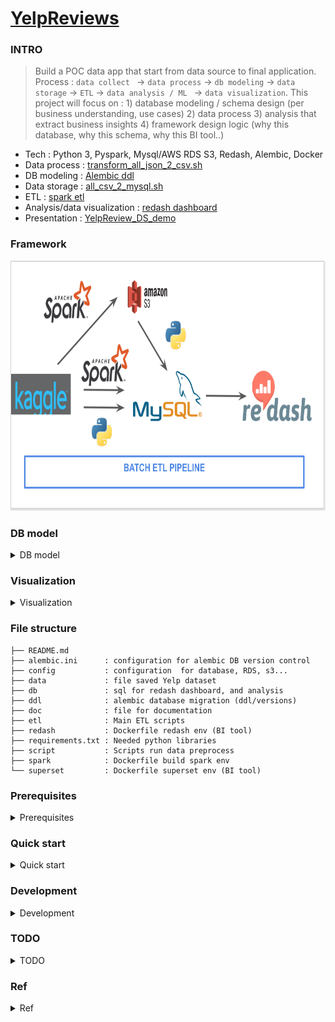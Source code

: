 # [YelpReviews](https://www.kaggle.com/yelp-dataset/yelp-dataset)

### INTRO 
> Build a POC data app that start from data source to final application.
Process : `data collect ` -> `data process` -> `db modeling` -> `data storage` -> `ETL` -> `data analysis / ML ` -> `data visualization`. This project will focus 
on :  1) database modeling / schema design (per business understanding, use cases) 2) data process 3) analysis that extract business insights 4) framework
design logic (why this database, why this schema, why this BI tool..)

* Tech : Python 3, Pyspark, Mysql/AWS RDS S3, Redash, Alembic, Docker 
* Data process  : [transform_all_json_2_csv.sh](https://github.com/yennanliu/YelpReviews/blob/master/script/transform_all_json_2_csv.sh)
* DB modeling  : [Alembic ddl](https://github.com/yennanliu/YelpReviews/tree/master/ddl)
* Data storage : [all_csv_2_mysql.sh](https://github.com/yennanliu/YelpReviews/blob/master/script/all_csv_2_mysql.sh)
* ETL  : [spark etl](https://github.com/yennanliu/YelpReviews/tree/master/etl)
* Analysis/data visualization  : [redash dashboard](https://app.redash.io/yen_dev/public/dashboards/xpfG9wKgb9qEcMHlGiSpjhFn8dCZuun8XbCN52GN)
* Presentation  : [YelpReview_DS_demo](https://github.com/yennanliu/YelpReviews/blob/master/doc/YelpReview_DS_demo.pdf)

### Framework
<img src ="https://github.com/yennanliu/YelpReviews/blob/master/doc/framework.png" width="800" height="400">


### DB model  
<details>
<summary>DB model</summary>

#### DB model 
<img src ="https://github.com/yennanliu/YelpReviews/blob/master/doc/db_model.png" width="800" height="400">

#### DB model V2
<img src ="https://github.com/yennanliu/YelpReviews/blob/master/doc/db_model_V2.png" width="800" height="400">

</details> 

### Visualization  
<details>
<summary>Visualization</summary>

<img src ="https://github.com/yennanliu/YelpReviews/blob/master/doc/dash.png" width="800" height="400">

</details>

### File structure 

```
├── README.md
├── alembic.ini      : configuration for alembic DB version control
├── config           : configuration  for database, RDS, s3...
├── data             : file saved Yelp dataset
├── db               : sql for redash dashboard, and analysis 
├── ddl              : alembic database migration (ddl/versions)
├── doc              : file for documentation 
├── etl              : Main ETL scripts 
├── redash           : Dockerfile redash env (BI tool)
├── requirements.txt : Needed python libraries 
├── script           : Scripts run data preprocess 
├── spark            : Dockerfile build spark env 
└── superset         : Dockerfile superset env (BI tool)

```


### Prerequisites
<details>
<summary>Prerequisites</summary>

1. Fork the repo :  `git clone https://github.com/yennanliu/YelpReviews.git`
2. Download [Kaggle dataset](https://www.kaggle.com/yelp-dataset/yelp-dataset) and and save at [data file](https://github.com/yennanliu/YelpReviews/tree/master/data)
3. Download/launch mysql server local, and create a database `yelp` (for development)
4. Set up AWS RDS mysql database (for prodution, `optional`)
5. Modify [mysql db config](https://github.com/yennanliu/YelpReviews/blob/master/config/mysql.config) with yours 
6. Modify [RDS mysql db config](https://github.com/yennanliu/YelpReviews/blob/master/config/mysql_rds.config) with yours  (`optional`)
7. Modify DB connection (e.g. `sqlalchemy.url = <your_mysql_url>`)in [alembic.ini](https://github.com/yennanliu/YelpReviews/blob/master/alembic.ini) with yours 
</details>

### Quick start
<details>
<summary>Quick start</summary>

```bash
# STEP 0) install libraries 
$ cd ~ && cd YelpReviews && git install -r requirements.txt 
# STEP 1) db migration 
$ alembic init --template generic ddl &&  alembic upgrade head  # downgrade : $ alembic downgrade -1 
# STEP 2) data preprocess 
$ bash script/transform_all_json_2_csv.sh  # json to csv 
# csv -> mysql 
$ bash script/all_csv_2_mysql.sh
# STEP 3) spark etl
$ docker build spark/. -t spark_env 
$ bash etl/run_etl_digest_business.sh
$ bash etl/etl_user_friend_count.sh

```
</details>

### Development
<details>
<summary>Development</summary>

- `dev` 
</details> 


### TODO 
<details>
<summary>TODO</summary>

- Add tests 
- Dockerize all end to end applications (can run all functionalities offline)
- Tune spark code raise IO efficiency
</details> 

### Ref
<details>
<summary>Ref</summary>

- Yelp dataset 
	- https://www.kaggle.com/yelp-dataset/yelp-dataset
	- https://www.yelp.com/dataset/documentation/main
	- https://github.com/Yelp/dataset-examples
- Superset connect to s3 transformed athena
	- https://dev.classmethod.jp/cloud/aws/query-and-visualize-data-from-amazon-athena-with-superset/
	- https://medium.com/payscale-tech/how-to-get-apache-superset-to-connect-to-athena-6d9b56bec7fb
- alembic mysql migration 
	 - https://michaelheap.com/alembic-python-migrations-quick-start/
- Redash docker
	- https://github.com/kakakakakku/redash-hands-on
- ML : Yelp review star prediction 
	 - https://github.com/ahegel/yelp-dataset/blob/master/Predicting%20Star%20Ratings.ipynb
- Yelp dataset db model design
	- https://paulx-cn.github.io/blog/6th_Blog/

</details>